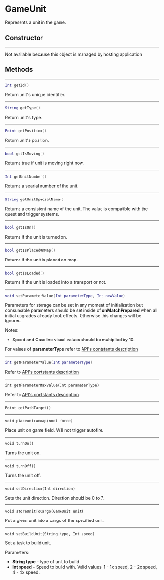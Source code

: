 # GameUnit
Represents a unit in the game.

## **Constructor**
---
Not available because this object is managed by hosting application

## **Methods**
---
```lua
Int getId()
```
Return unit's unique identifier.

---
```lua
String getType()
```
Return unit's type.

---
```lua
Point getPosition()
```
Return unit's position.

---
```lua
bool getIsMoving()
```
Returns true if unit is moving right now.

---
```lua
Int getUnitNumber()
```
Returns a searial number of the unit.

---
```lua
String getUnitSpecialName()
```
Returns a consistent name of the unit. The value is compatible with the quest and trigger systems.

---
```lua
bool getIsOn()
```
Returns if the unit is turned on.

---
```lua
bool getIsPlacedOnMap()
```
Returns if the unit is placed on map.

---
```lua
bool getIsLoaded()
```
Returns if the unit is loaded into a transport or not.

---
```lua
void setParameterValue(Int parameterType, Int newValue)
```
Parameters for storage can be set in any moment of initialization but consumable parameters should be set inside of **onMatchPrepared** when all initial upgrades already took effects. Otherwise this changes will be ignored.

Notes:
- Speed and Gasoline visual values should be multiplied by 10.

For values of **parameterType** refer to [API's contstants description](Constants.md)

---
```lua
int getParameterValue(Int parameterType)
```
Refer to [API's contstants description](Constants.md)

---
```
int getParameterMaxValue(Int parameterType)
```
Refer to [API's contstants description](Constants.md)

---
```
Point getPathTarget()
```

---
```
void placeUnitOnMap(Bool force)
```
Place unit on game field. Will not trigger autofire.

---
```
void turnOn()
```
Turns the unit on.

---
```
void turnOff()
```
Turns the unit off.

---
```
void setDirection(Int direction)
```
Sets the unit direction. Direction should be 0 to 7.

---
```
void storeUnitToCargo(GameUnit unit)
```
Put a given unit into a cargo of the specified unit.

<!-- setBuildUnit -->
---
```
void setBuildUnit(String type, Int speed)
```
Set a task to build unit.

Parameters:
- **String type** - type of unit to build
- **Int speed** - Speed to build with. Valid values: 1 - 1x speed, 2 - 2x speed, 4 - 4x speed.
